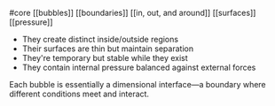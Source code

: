 #core 
[[bubbles]] [[boundaries]] [[in, out, and around]] [[surfaces]] [[pressure]] 


- They create distinct inside/outside regions
- Their surfaces are thin but maintain separation
- They're temporary but stable while they exist
- They contain internal pressure balanced against external forces

Each bubble is essentially a dimensional interface—a boundary where different conditions meet and interact.